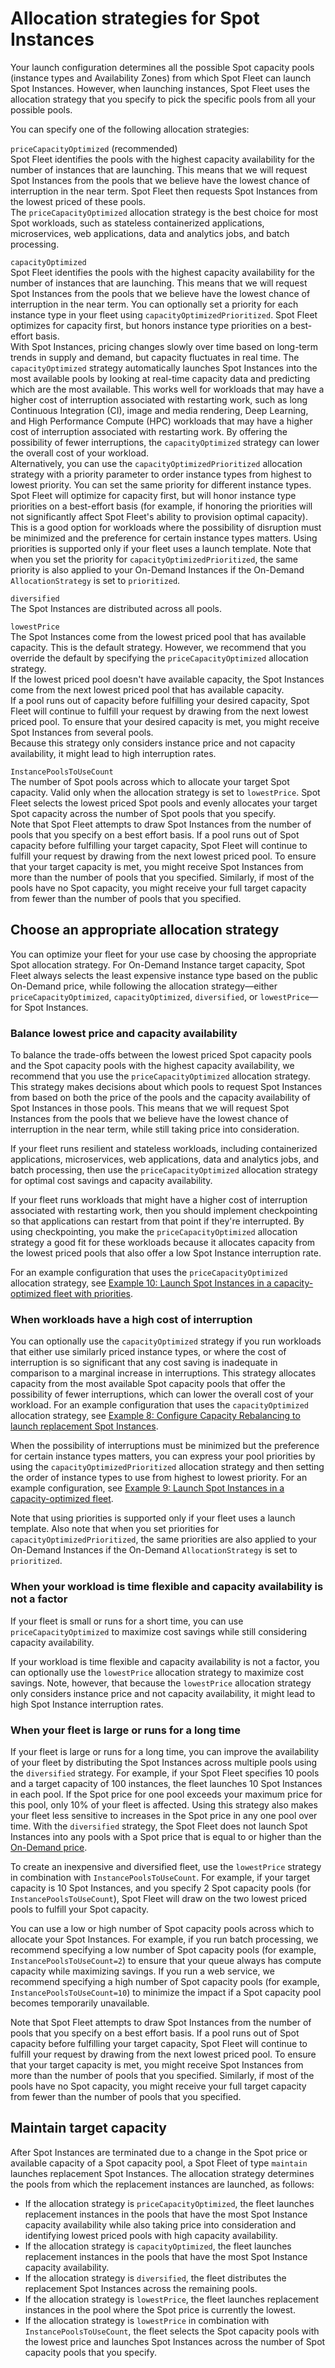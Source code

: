 # Allocation strategies for Spot Instances<a name="spot-fleet-allocation-strategy"></a>

Your launch configuration determines all the possible Spot capacity pools \(instance types and Availability Zones\) from which Spot Fleet can launch Spot Instances\. However, when launching instances, Spot Fleet uses the allocation strategy that you specify to pick the specific pools from all your possible pools\.

You can specify one of the following allocation strategies:

`priceCapacityOptimized` \(recommended\)  
Spot Fleet identifies the pools with the highest capacity availability for the number of instances that are launching\. This means that we will request Spot Instances from the pools that we believe have the lowest chance of interruption in the near term\. Spot Fleet then requests Spot Instances from the lowest priced of these pools\.  
The `priceCapacityOptimized` allocation strategy is the best choice for most Spot workloads, such as stateless containerized applications, microservices, web applications, data and analytics jobs, and batch processing\.

`capacityOptimized`  
Spot Fleet identifies the pools with the highest capacity availability for the number of instances that are launching\. This means that we will request Spot Instances from the pools that we believe have the lowest chance of interruption in the near term\. You can optionally set a priority for each instance type in your fleet using `capacityOptimizedPrioritized`\. Spot Fleet optimizes for capacity first, but honors instance type priorities on a best\-effort basis\.  
With Spot Instances, pricing changes slowly over time based on long\-term trends in supply and demand, but capacity fluctuates in real time\. The `capacityOptimized` strategy automatically launches Spot Instances into the most available pools by looking at real\-time capacity data and predicting which are the most available\. This works well for workloads that may have a higher cost of interruption associated with restarting work, such as long Continuous Integration \(CI\), image and media rendering, Deep Learning, and High Performance Compute \(HPC\) workloads that may have a higher cost of interruption associated with restarting work\. By offering the possibility of fewer interruptions, the `capacityOptimized` strategy can lower the overall cost of your workload\.  
Alternatively, you can use the `capacityOptimizedPrioritized` allocation strategy with a priority parameter to order instance types from highest to lowest priority\. You can set the same priority for different instance types\. Spot Fleet will optimize for capacity first, but will honor instance type priorities on a best\-effort basis \(for example, if honoring the priorities will not significantly affect Spot Fleet's ability to provision optimal capacity\)\. This is a good option for workloads where the possibility of disruption must be minimized and the preference for certain instance types matters\. Using priorities is supported only if your fleet uses a launch template\. Note that when you set the priority for `capacityOptimizedPrioritized`, the same priority is also applied to your On\-Demand Instances if the On\-Demand `AllocationStrategy` is set to `prioritized`\.

`diversified`  
The Spot Instances are distributed across all pools\.

`lowestPrice`  
The Spot Instances come from the lowest priced pool that has available capacity\. This is the default strategy\. However, we recommend that you override the default by specifying the `priceCapacityOptimized` allocation strategy\.  
If the lowest priced pool doesn't have available capacity, the Spot Instances come from the next lowest priced pool that has available capacity\.  
If a pool runs out of capacity before fulfilling your desired capacity, Spot Fleet will continue to fulfill your request by drawing from the next lowest priced pool\. To ensure that your desired capacity is met, you might receive Spot Instances from several pools\.  
Because this strategy only considers instance price and not capacity availability, it might lead to high interruption rates\.

`InstancePoolsToUseCount`  
The number of Spot pools across which to allocate your target Spot capacity\. Valid only when the allocation strategy is set to `lowestPrice`\. Spot Fleet selects the lowest priced Spot pools and evenly allocates your target Spot capacity across the number of Spot pools that you specify\.  
Note that Spot Fleet attempts to draw Spot Instances from the number of pools that you specify on a best effort basis\. If a pool runs out of Spot capacity before fulfilling your target capacity, Spot Fleet will continue to fulfill your request by drawing from the next lowest priced pool\. To ensure that your target capacity is met, you might receive Spot Instances from more than the number of pools that you specified\. Similarly, if most of the pools have no Spot capacity, you might receive your full target capacity from fewer than the number of pools that you specified\.

## Choose an appropriate allocation strategy<a name="allocation-use-cases"></a>

You can optimize your fleet for your use case by choosing the appropriate Spot allocation strategy\. For On\-Demand Instance target capacity, Spot Fleet always selects the least expensive instance type based on the public On\-Demand price, while following the allocation strategy—either `priceCapacityOptimized`, `capacityOptimized`, `diversified`, or `lowestPrice`—for Spot Instances\.

### Balance lowest price and capacity availability<a name="spot-fleet-strategy-balance-price-and-capacity-availability"></a>

To balance the trade\-offs between the lowest priced Spot capacity pools and the Spot capacity pools with the highest capacity availability, we recommend that you use the `priceCapacityOptimized` allocation strategy\. This strategy makes decisions about which pools to request Spot Instances from based on both the price of the pools and the capacity availability of Spot Instances in those pools\. This means that we will request Spot Instances from the pools that we believe have the lowest chance of interruption in the near term, while still taking price into consideration\.

If your fleet runs resilient and stateless workloads, including containerized applications, microservices, web applications, data and analytics jobs, and batch processing, then use the `priceCapacityOptimized` allocation strategy for optimal cost savings and capacity availability\.

If your fleet runs workloads that might have a higher cost of interruption associated with restarting work, then you should implement checkpointing so that applications can restart from that point if they're interrupted\. By using checkpointing, you make the `priceCapacityOptimized` allocation strategy a good fit for these workloads because it allocates capacity from the lowest priced pools that also offer a low Spot Instance interruption rate\.

For an example configuration that uses the `priceCapacityOptimized` allocation strategy, see [Example 10: Launch Spot Instances in a capacity\-optimized fleet with priorities](ec2-fleet-examples.md#ec2-fleet-config10)\.

### When workloads have a high cost of interruption<a name="spot-fleet-strategy-capacity-optimized"></a>

You can optionally use the `capacityOptimized` strategy if you run workloads that either use similarly priced instance types, or where the cost of interruption is so significant that any cost saving is inadequate in comparison to a marginal increase in interruptions\. This strategy allocates capacity from the most available Spot capacity pools that offer the possibility of fewer interruptions, which can lower the overall cost of your workload\. For an example configuration that uses the `capacityOptimized` allocation strategy, see [Example 8: Configure Capacity Rebalancing to launch replacement Spot Instances](ec2-fleet-examples.md#ec2-fleet-config8)\.

When the possibility of interruptions must be minimized but the preference for certain instance types matters, you can express your pool priorities by using the `capacityOptimizedPrioritized` allocation strategy and then setting the order of instance types to use from highest to lowest priority\. For an example configuration, see [Example 9: Launch Spot Instances in a capacity\-optimized fleet](ec2-fleet-examples.md#ec2-fleet-config9)\.

Note that using priorities is supported only if your fleet uses a launch template\. Also note that when you set priorities for `capacityOptimizedPrioritized`, the same priorities are also applied to your On\-Demand Instances if the On\-Demand `AllocationStrategy` is set to `prioritized`\. 

### When your workload is time flexible and capacity availability is not a factor<a name="spot-fleet-strategy-time-flexible-workload"></a>

If your fleet is small or runs for a short time, you can use `priceCapacityOptimized` to maximize cost savings while still considering capacity availability\.

If your workload is time flexible and capacity availability is not a factor, you can optionally use the `lowestPrice` allocation strategy to maximize cost savings\. Note, however, that because the `lowestPrice` allocation strategy only considers instance price and not capacity availability, it might lead to high Spot Instance interruption rates\.

### When your fleet is large or runs for a long time<a name="spot-fleet-strategy-large-workload-long-time"></a>

If your fleet is large or runs for a long time, you can improve the availability of your fleet by distributing the Spot Instances across multiple pools using the `diversified` strategy\. For example, if your Spot Fleet specifies 10 pools and a target capacity of 100 instances, the fleet launches 10 Spot Instances in each pool\. If the Spot price for one pool exceeds your maximum price for this pool, only 10% of your fleet is affected\. Using this strategy also makes your fleet less sensitive to increases in the Spot price in any one pool over time\. With the `diversified` strategy, the Spot Fleet does not launch Spot Instances into any pools with a Spot price that is equal to or higher than the [On\-Demand price](https://aws.amazon.com/ec2/pricing/)\.

To create an inexpensive and diversified fleet, use the `lowestPrice` strategy in combination with `InstancePoolsToUseCount`\. For example, if your target capacity is 10 Spot Instances, and you specify 2 Spot capacity pools \(for `InstancePoolsToUseCount`\), Spot Fleet will draw on the two lowest priced pools to fulfill your Spot capacity\.

You can use a low or high number of Spot capacity pools across which to allocate your Spot Instances\. For example, if you run batch processing, we recommend specifying a low number of Spot capacity pools \(for example, `InstancePoolsToUseCount=2`\) to ensure that your queue always has compute capacity while maximizing savings\. If you run a web service, we recommend specifying a high number of Spot capacity pools \(for example, `InstancePoolsToUseCount=10`\) to minimize the impact if a Spot capacity pool becomes temporarily unavailable\.

Note that Spot Fleet attempts to draw Spot Instances from the number of pools that you specify on a best effort basis\. If a pool runs out of Spot capacity before fulfilling your target capacity, Spot Fleet will continue to fulfill your request by drawing from the next lowest priced pool\. To ensure that your target capacity is met, you might receive Spot Instances from more than the number of pools that you specified\. Similarly, if most of the pools have no Spot capacity, you might receive your full target capacity from fewer than the number of pools that you specified\.

## Maintain target capacity<a name="maintain-fleet-capacity"></a>

After Spot Instances are terminated due to a change in the Spot price or available capacity of a Spot capacity pool, a Spot Fleet of type `maintain` launches replacement Spot Instances\. The allocation strategy determines the pools from which the replacement instances are launched, as follows:
+ If the allocation strategy is `priceCapacityOptimized`, the fleet launches replacement instances in the pools that have the most Spot Instance capacity availability while also taking price into consideration and identifying lowest priced pools with high capacity availability\.
+ If the allocation strategy is `capacityOptimized`, the fleet launches replacement instances in the pools that have the most Spot Instance capacity availability\.
+ If the allocation strategy is `diversified`, the fleet distributes the replacement Spot Instances across the remaining pools\.
+ If the allocation strategy is `lowestPrice`, the fleet launches replacement instances in the pool where the Spot price is currently the lowest\.
+ If the allocation strategy is `lowestPrice` in combination with `InstancePoolsToUseCount`, the fleet selects the Spot capacity pools with the lowest price and launches Spot Instances across the number of Spot capacity pools that you specify\.